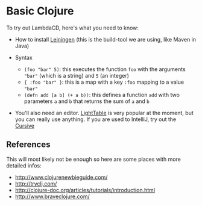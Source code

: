 # Basic Clojure

To try out LambdaCD, here's what you need to know:

* How to install [Leiningen](http://leiningen.org/#install) (this is the build-tool we are using, like Maven in Java)
* Syntax
  * `(foo "bar" 5)`: this executes the function `foo` with the arguments `"bar"` (which is a string) and `5` (an integer)
  * `{ :foo "bar" }`: this is a map with a key `:foo` mapping to a value `"bar"`
  * `(defn add [a b] (+ a b))`: this defines a function `add` with two parameters `a` and `b` that returns the sum of `a` and `b`

* You'll also need an editor. [LightTable](http://www.lighttable.com/) is very popular at the moment, but you can really use anything. If you are used to IntelliJ, try out the [Cursive](https://cursiveclojure.com/userguide/)

## References

This will most likely not be enough so here are some places with more detailed infos:

* http://www.clojurenewbieguide.com/
* http://tryclj.com/
* http://clojure-doc.org/articles/tutorials/introduction.html
* http://www.braveclojure.com/
